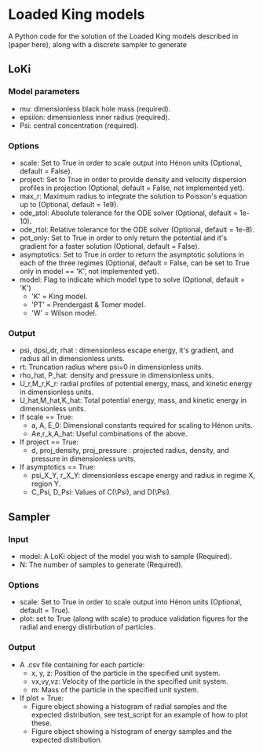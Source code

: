 # Loaded King models
A Python code for the solution of the Loaded King models described in (paper here), along with a discrete sampler to generate 

## LoKi

### Model parameters
- mu: dimensionless black hole mass (required).
- epsilon: dimensionless inner radius (required).
- Psi: central concentration (required).

### Options
- scale: Set to True in order to scale output into Hénon units (Optional, default = False).
- project: Set to True in order to provide density and velocity dispersion profiles in projection (Optional, default = False, not implemented yet). 
- max_r: Maximum radius to integrate the solution to Poisson's equation up to (Optional, default = 1e9).
- ode_atol: Absolute tolerance for the ODE solver (Optional, default = 1e-10).
- ode_rtol: Relative tolerance for the ODE solver (Optional, default = 1e-8).
- pot_only: Set to True in order to only return the potential and it's gradient for a faster solution (Optional, default = False).
- asymptotics: Set to True in order to return the asymptotic solutions in each of the three regimes (Optional, default = False, can be set to True only in model == 'K', not implemented yet).
- model: Flag to indicate which model type to solve (Optional, default = 'K')
  - 'K' = King model.
  - 'PT' = Prendergast & Tomer model.
  - 'W' = Wilson model.

### Output
- psi, dpsi_dr, rhat : dimensionless escape energy, it's gradient, and radius all in dimensionless units.
- rt: Truncation radius where psi=0 in dimensionless units.
- rho_hat, P_hat: density and pressure in dimensionless units.
- U_r,M_r,K_r: radial profiles of potential energy, mass, and kinetic energy in dimensionless units.
- U_hat,M_hat,K_hat: Total potential energy, mass, and kinetic energy in dimensionless units.
- If scale == True:
  - a, A, E_0: Dimensional constants required for scaling to Hénon units.
  - Ae,r_k,A_hat: Useful combinations of the above.
- If project == True:
  - d, proj_density, proj_pressure : projected radius, density, and pressure in dimensionless units.
- If asymptotics == True:
  - psi_X_Y, r_X_Y: dimensionless escape energy and radius in regime X, region Y.
  - C_Psi, D_Psi: Values of C(\Psi), and D(\Psi).

## Sampler

### Input

- model: A LoKi object of the model you wish to sample (Required).
- N: The number of samples to generate (Required).

### Options
- scale: Set to True in order to scale output into Hénon units (Optional, default = True).
- plot: set to True (along with scale) to produce validation figures for the radial and energy distirbution of particles.

### Output
- A .csv file containing for each particle:
  - x, y, z: Position of the particle in the specified unit system.
  - vx,vy,vz: Velocity of the particle in the specified unit system.
  - m: Mass of the particle in the specified unit system.
- If plot = True:
  - Figure object showing a histogram of radial samples and the expected distribution, see test_script for an example of how to plot these.
  - Figure object showing a histogram of energy samples and the expected distribution.
